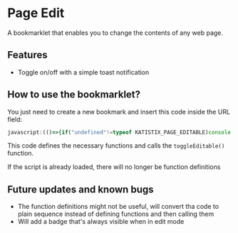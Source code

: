 # Page Edit

A bookmarklet that enables you to change the contents of any web page.

## Features

- Toggle on/off with a simple toast notification

## How to use the bookmarklet?

You just need to create a new bookmark and insert this code inside the URL field:

```js
javascript:(()=>{if("undefined"!=typeof KATISTIX_PAGE_EDITABLE)console.log("Script already added."),toggleEditable();else{let e="\n .toast {\n height: 50px;\n width: 100%;\n position: fixed;\n left: 0;\n right: 0;\n bottom: -50px;\n background: #000;\n color: #fff;\n text-align: center;\n font-size: 20px;\n line-height: 50px;\n z-index: 9999;\n opacity: 0.8;\n transition: all 0.5s ease;\n }\n .show {\n bottom: 0px;\n }\n ";const t=2e3;function loadCss(){let t=document.createElement("style");t.innerHTML=e,document.head.appendChild(t)}function toggleEditable(){loadCss();let e="true"==document.body.contentEditable?"false":"true";console.log(e),document.body.contentEditable=e,showToast("true"==e?"Editable mode enabled.":"Editable mode disabled.")}function showToast(e){let n=document.createElement("div");n.classList.add("toast"),n.innerHTML=e,document.body.appendChild(n),setTimeout((function(){n.classList.add("show")}),100),setTimeout((function(){n.classList.remove("show")}),t),setTimeout((function(){n.remove()}),t+500)}toggleEditable()}})();
```

This code defines the necessary functions and calls the `toggleEditable()` function.

If the script is already loaded, there will no longer be function definitions

## Future updates and known bugs

- The function definitions might not be useful, will convert tha code to plain sequence instead of defining functions and then calling them
- Will add a badge that's always visible when in edit mode
